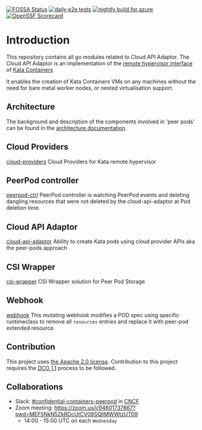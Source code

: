 [![FOSSA Status](https://app.fossa.com/api/projects/git%2Bgithub.com%2Fconfidential-containers%2Fcloud-api-adaptor.svg?type=shield&issueType=license)](https://app.fossa.com/projects/git%2Bgithub.com%2Fconfidential-containers%2Fcloud-api-adaptor?ref=badge_shield&issueType=license)
[![daily e2e tests](https://github.com/confidential-containers/cloud-api-adaptor/actions/workflows/daily-e2e-tests.yaml/badge.svg)](https://github.com/confidential-containers/cloud-api-adaptor/actions/workflows/daily-e2e-tests.yaml)
[![nightly build for azure](https://github.com/confidential-containers/cloud-api-adaptor/actions/workflows/azure-nightly-build.yml/badge.svg)](https://github.com/confidential-containers/cloud-api-adaptor/actions/workflows/azure-nightly-build.yml)
[![OpenSSF Scorecard](https://api.scorecard.dev/projects/github.com/confidential-containers/cloud-api-adaptor/badge)](https://scorecard.dev/viewer/?uri=github.com/confidential-containers/cloud-api-adaptor)

# Introduction

This repository contains all go modules related to Cloud API Adaptor. The Cloud API Adaptor is an implementation of the
[remote hypervisor interface](https://github.com/kata-containers/kata-containers/blob/main/src/runtime/virtcontainers/remote.go)
of [Kata Containers](https://github.com/kata-containers/kata-containers)

It enables the creation of Kata Containers VMs on any machines without the need for bare metal worker nodes,
or nested virtualisation support.

## Architecture

The background and description of the components involved in 'peer pods'  can be found in the [architecture documentation](./docs/architecture.md).

## Cloud Providers
[cloud-providers](./src/cloud-providers/) Cloud Providers for Kata remote hypervisor

## PeerPod controller
[peerpod-ctrl](./src/peerpod-ctrl/) PeerPod controller is watching PeerPod events and deleting dangling resources that were not deleted by the cloud-api-adaptor at Pod deletion time.

## Cloud API Adaptor
[cloud-api-adaptor](./src/cloud-api-adaptor/) Ability to create Kata pods using cloud provider APIs aka the peer-pods approach

## CSI Wrapper
[csi-wrapper](./src/csi-wrapper/) CSI Wrapper solution for Peer Pod Storage

## Webhook
[webhook](./src/webhook/) This mutating webhook modifies a POD spec using specific runtimeclass to remove all `resources` entries and replace it with peer-pod extended resource.

## Contribution

This project uses [the Apache 2.0 license](./LICENSE). Contribution to this project requires the [DCO 1.1](./DCO1.1.txt) process to be followed.

## Collaborations

* Slack: [#confidential-containers-peerpod](https://cloud-native.slack.com/archives/C04A2EJ70BX) in [CNCF](https://communityinviter.com/apps/cloud-native/cncf)
* Zoom meeting: https://zoom.us/j/94601737867?pwd=MEF5NkN5ZkRDcUtCV09SQllMWWtzUT09
    * 14:00 - 15:00 UTC on each `Wednesday`
